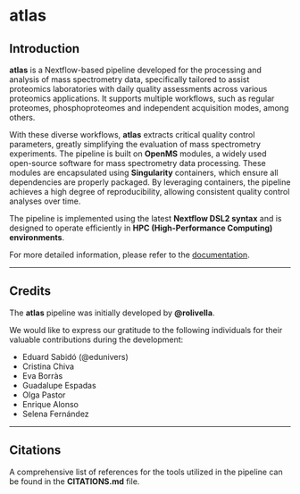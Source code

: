 # atlas

## Introduction

**atlas** is a Nextflow-based pipeline developed for the processing and analysis of mass spectrometry data, specifically tailored to assist proteomics laboratories with daily quality assessments across various proteomics applications. It supports multiple workflows, such as regular proteomes, phosphoproteomes and independent acquisition modes, among others. 

With these diverse workflows, **atlas** extracts critical quality control parameters, greatly simplifying the evaluation of mass spectrometry experiments. The pipeline is built on **OpenMS** modules, a widely used open-source software for mass spectrometry data processing. These modules are encapsulated using **Singularity** containers, which ensure all dependencies are properly packaged. By leveraging containers, the pipeline achieves a high degree of reproducibility, allowing consistent quality control analyses over time.

The pipeline is implemented using the latest **Nextflow DSL2 syntax** and is designed to operate efficiently in **HPC (High-Performance Computing) environments**.

For more detailed information, please refer to the [documentation](link).

---

## Credits

The **atlas** pipeline was initially developed by **@rolivella**.

We would like to express our gratitude to the following individuals for their valuable contributions during the development:

- Eduard Sabidó (@edunivers)
- Cristina Chiva
- Eva Borràs
- Guadalupe Espadas
- Olga Pastor
- Enrique Alonso
- Selena Fernández

---

## Citations

A comprehensive list of references for the tools utilized in the pipeline can be found in the **CITATIONS.md** file.
